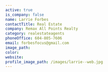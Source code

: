 ```yaml
---
active: true
is_company: false
name: Larrie Forbes
contactTitle: Real Estate
company: Remax All Points Realty
category: realestateagents
phoneOffice: 604-805-7606
email: forbesfocus@gmail.com
image_path:
color:
website:
profile_image_path: /images/larrie--web.jpg
---
```



